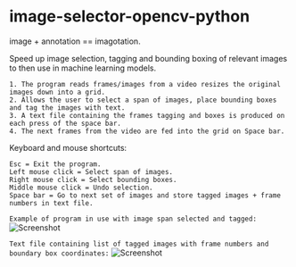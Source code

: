 # image-selector-opencv-python

image + annotation == imagotation.

Speed up image selection, tagging and bounding boxing of relevant images to then use in machine learning models.
```
1. The program reads frames/images from a video resizes the original images down into a grid.
2. Allows the user to select a span of images, place bounding boxes and tag the images with text. 
3. A text file containing the frames tagging and boxes is produced on each press of the space bar.
4. The next frames from the video are fed into the grid on Space bar.
```
Keyboard and mouse shortcuts:
```
Esc = Exit the program.
Left mouse click = Select span of images.
Right mouse click = Select bounding boxes.
Middle mouse click = Undo selection.
Space bar = Go to next set of images and store tagged images + frame numbers in text file.
```

```Example of program in use with image span selected and tagged:```
![Screenshot](https://github.com/LeeWannacott/image-selector-opencv-python/blob/master/Example_of_use.png)

```Text file containing list of tagged images with frame numbers and boundary box coordinates:```
![Screenshot](https://github.com/LeeWannacott/image-selector-opencv-python/blob/master/List_of_tagged_images.png)


